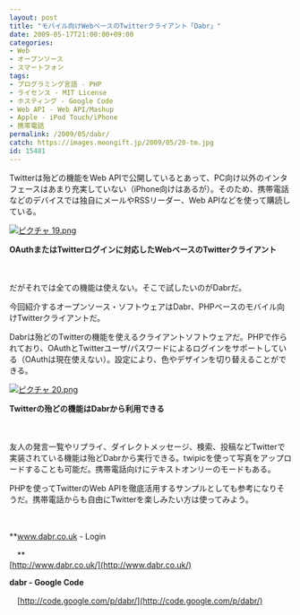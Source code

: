 ```yaml
---
layout: post
title: "モバイル向けWebベースのTwitterクライアント「Dabr」"
date: 2009-05-17T21:00:00+09:00
categories:
- Web
- オープンソース
- スマートフォン
tags: 
- プログラミング言語 - PHP
- ライセンス - MIT License
- ホスティング - Google Code
- Web API - Web API/Mashup
- Apple - iPod Touch/iPhone
- 携帯電話
permalink: /2009/05/dabr/
catch: https://images.moongift.jp/2009/05/20-tm.jpg
id: 15481
---
```

Twitterは殆どの機能をWeb APIで公開しているとあって、PC向け以外のインタフェースはあまり充実していない（iPhone向けはあるが）。そのため、携帯電話などのデバイスでは独自にメールやRSSリーダー、Web APIなどを使って購読している。

  

[![ピクチャ 19.png](https://images.moongift.jp/2009/05/19-tm.jpg)](https://images.moongift.jp/2009/05/19.png)  
  
**OAuthまたはTwitterログインに対応したWebベースのTwitterクライアント**

  

　

  

だがそれでは全ての機能は使えない。そこで試したいのがDabrだ。

  

今回紹介するオープンソース・ソフトウェアはDabr、PHPベースのモバイル向けTwitterクライアントだ。

  
<!--more-->

Dabrは殆どのTwitterの機能を使えるクライアントソフトウェアだ。PHPで作られており、OAuthとTwitterユーザ/パスワードによるログインをサポートしている（OAuthは現在使えない）。設定により、色やデザインを切り替えることができる。

  

[![ピクチャ 20.png](https://images.moongift.jp/2009/05/20-tm.jpg)](https://images.moongift.jp/2009/05/20.png)  
  
**Twitterの殆どの機能はDabrから利用できる**

  

　

  

友人の発言一覧やリプライ、ダイレクトメッセージ、検索、投稿などTwitterで実装されている機能は殆どDabrから実行できる。twipicを使って写真をアップロードすることも可能だ。携帯電話向けにテキストオンリーのモードもある。

  

PHPを使ってTwitterのWeb APIを徹底活用するサンプルとしても参考になりそうだ。携帯電話からも自由にTwitterを楽しみたい方は使ってみよう。

  

　

  

**www.dabr.co.uk - Login  
  
　**  
  [http://www.dabr.co.uk/](http://www.dabr.co.uk/)

  

**dabr - Google Code**  
  
　[http://code.google.com/p/dabr/](http://code.google.com/p/dabr/)

  
